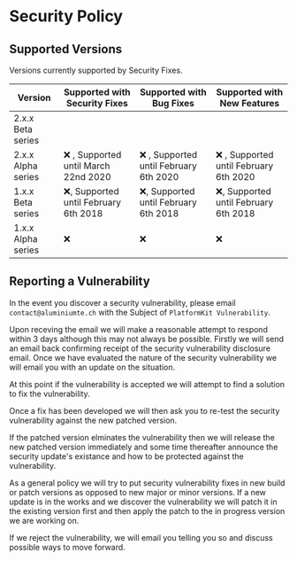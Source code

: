 # Security Policy

## Supported Versions

Versions currently supported by Security Fixes.

| Version | Supported with Security Fixes | Supported with Bug Fixes | Supported with New Features |
|--| --|--|--|
| 2.x.x Beta series |  | | |
| 2.x.x Alpha series | :x: , Supported until March 22nd 2020 | :x: , Supported until February 6th 2020 | :x: , Supported until February 6th 2020 |
| 1.x.x Beta series | :x:, Supported until February 6th 2018 |  :x:, Supported until February 6th 2018 | :x:, Supported until February 6th 2018 |
| 1.x.x Alpha series   | :x: | :x: | :x: |

## Reporting a Vulnerability

In the event you discover a security vulnerability, please email ``contact@aluminiumte.ch`` with the Subject of ``PlatformKit Vulnerability``.

Upon receving the email we will make a reasonable attempt to respond within 3 days although this may not always be possible. Firstly we will send an email back confirming receipt of the security vulnerability disclosure email.
Once we have evaluated the nature of the security vulnerability we will email you with an update on the situation.

At this point if the vulnerability is accepted we will attempt to find a solution to fix the vulnerability. 

Once a fix has been developed we will then ask you to re-test the security vulnerability against the new patched version.

If the patched version elminates the vulnerability then we will release the new patched version immediately and some time thereafter announce the security update's existance and how to be protected against the vulnerability.

As a general policy we will try to put security vulnerability fixes in new build or patch versions as opposed to new major or minor versions.
If a new update is in the works and we discover the vulnerability we will patch it in the existing version first and then apply the patch to the in progress version we are working on.

If we reject the vulnerability, we will email you telling you so and discuss possible ways to move forward.
